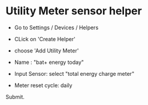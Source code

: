 # Utility Meter sensor helper
* Go to Settings / Devices / Helpers
* CLick on 'Create Helper'
* choose 'Add Utility Meter'

* Name : "bat+ energy today"
* Input Sensor: select "total energy charge meter"
* Meter reset cycle: daily

Submit.